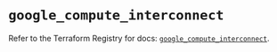# `google_compute_interconnect`

Refer to the Terraform Registry for docs: [`google_compute_interconnect`](https://registry.terraform.io/providers/hashicorp/google-beta/6.43.0/docs/resources/google_compute_interconnect).
